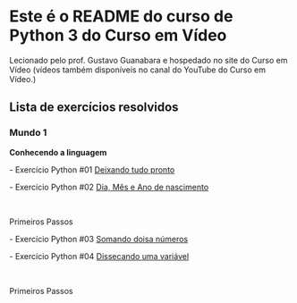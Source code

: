 <h1><strong>Este é o README do curso de Python 3 do Curso em Vídeo</strong></h1>
<p>
  Lecionado pelo prof. Gustavo Guanabara e hospedado no site do Curso em Vídeo (vídeos também disponíveis no canal do YouTube do Curso em Vídeo.)
</p>

<h2>
<strong>Lista de exercícios resolvidos</strong>
</h2>

<h3><strong>Mundo 1</strong></h3>

<p><strong>Conhecendo a linguagem</strong></p>
<p>- Exercício Python #01 <a href="https://github.com/MontaltoMa/Python_Curso_em_video/blob/main/Mundo1/Conhecendo%20a%20linguagem/desafio1.py">Deixando tudo pronto</a></p>
<p>- Exercício Python #02 <a href="https://github.com/MontaltoMa/Python_Curso_em_video/blob/main/Mundo1/Conhecendo%20a%20linguagem/desafio2.py">Dia, Mês e Ano de nascimento</a></p>

<br>
<p>Primeiros Passos</p>
<p>- Exercício Python #03 <a href="https://github.com/MontaltoMa/Python_Curso_em_video/blob/main/Mundo1/Conhecendo%20a%20linguagem/desafio3.py">Somando doisa números</a></p>
<p>- Exercício Python #04 <a href="https://github.com/MontaltoMa/Python_Curso_em_video/blob/main/Mundo1/Primeiros%20passos/desafio2.py">Dissecando uma variável</a></p>

<br>
<p><p>Primeiros Passos</p></p>
